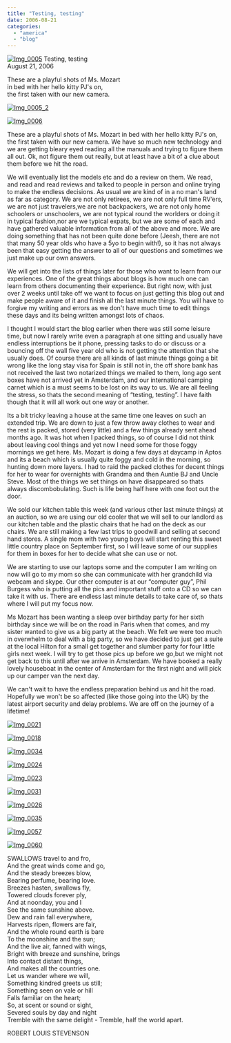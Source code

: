 ```yaml
---
title: "Testing, testing"
date: 2006-08-21
categories: 
  - "america"
  - "blog"
---
```


 [![Img_0005](http://soultravelers3new.local/images/2008/05/07/img_0005.png "Img_0005")](https://pub-ac94b3f306b24c0dba4238943c97f2e1.r2.dev/photos/uncategorized/2008/05/07/img_0005.png) Testing, testing  
August 21, 2006

These are a playful shots of Ms. Mozart  
in bed with her hello kitty PJ's on,  
the first taken with our new camera.

<!--more-->

[![Img_0005_2](http://soultravelers3new.local/images/2008/05/07/img_0005_2.png "Img_0005_2")](https://pub-ac94b3f306b24c0dba4238943c97f2e1.r2.dev/photos/uncategorized/2008/05/07/img_0005_2.png)

[![Img_0006](http://soultravelers3new.local/images/2008/05/07/img_0006.png "Img_0006")](https://pub-ac94b3f306b24c0dba4238943c97f2e1.r2.dev/photos/uncategorized/2008/05/07/img_0006.png)

These are a playful shots of Ms. Mozart in bed with her hello kitty PJ's on, the first taken with our new camera. We have so much new technology and we are getting bleary eyed reading all the manuals and trying to figure them all out. Ok, not figure them out really, but at least have a bit of a clue about them before we hit the road.  
  
We will eventually list the models etc and do a review on them. We read, and read and read reviews and talked to people in person and online trying to make the endless decisions. As usual we are kind of in a no man's land as far as category. We are not only retirees, we are not only full time RV’ers, we are not just travelers,we are not backpackers, we are not only home schoolers or unschoolers, we are not typical round the worlders or doing it in typical fashion,nor are we typical expats, but we are some of each and have gathered valuable information from all of the above and more. We are doing something that has not been quite done before (Jeesh, there are not that many 50 year olds who have a 5yo to begin with!), so it has not always been that easy getting the answer to all of our questions and sometimes we just make up our own answers.  
  
We will get into the lists of things later for those who want to learn from our experiences. One of the great things about blogs is how much one can learn from others documenting their experience. But right now, with just over 2 weeks until take off we want to focus on just getting this blog out and make people aware of it and finish all the last minute things. You will have to forgive my writing and errors as we don't have much time to edit things these days and its being written amongst lots of chaos.  
  
I thought I would start the blog earlier when there was still some leisure time, but now I rarely write even a paragraph at one sitting and usually have endless interruptions be it phone, pressing tasks to do or discuss or a bouncing off the wall five year old who is not getting the attention that she usually does. Of course there are all kinds of last minute things going a bit wrong like the long stay visa for Spain is still not in, the off shore bank has not received the last two notarized things we mailed to them, long ago sent boxes have not arrived yet in Amsterdam, and our international camping carnet which is a must seems to be lost on its way to us. We are all feeling the stress, so thats the second meaning of “testing, testing”. I have faith though that it will all work out one way or another.  
  
Its a bit tricky leaving a house at the same time one leaves on such an extended trip. We are down to just a few throw away clothes to wear and the rest is packed, stored (very little) and a few things already sent ahead months ago. It was hot when I packed things, so of course I did not think about leaving cool things and yet now I need some for those foggy mornings we get here. Ms. Mozart is doing a few days at daycamp in Aptos and its a beach which is usually quite foggy and cold in the morning, so hunting down more layers. I had to raid the packed clothes for decent things for her to wear for overnights with Grandma and then Auntie BJ and Uncle Steve. Most of the things we set things on have disappeared so thats always discombobulating. Such is life being half here with one foot out the door.

We sold our kitchen table this week (and various other last minute things) at an auction, so we are using our old cooler that we will sell to our landlord as our kitchen table and the plastic chairs that he had on the deck as our chairs. We are still making a few last trips to goodwill and selling at second hand stores. A single mom with two young boys will start renting this sweet little country place on September first, so I will leave some of our supplies for them in boxes for her to decide what she can use or not.

We are starting to use our laptops some and the computer I am writing on now will go to my mom so she can communicate with her grandchild via webcam and skype. Our other computer is at our “computer guy”, Phil Burgess who is putting all the pics and important stuff onto a CD so we can take it with us. There are endless last minute details to take care of, so thats where I will put my focus now.  
  
Ms Mozart has been wanting a sleep over birthday party for her sixth birthday since we will be on the road in Paris when that comes, and my sister wanted to give us a big party at the beach. We felt we were too much in overwhelm to deal with a big party, so we have decided to just get a suite at the local Hilton for a small get together and slumber party for four little girls next week. I will try to get those pics up before we go,but we might not get back to this until after we arrive in Amsterdam. We have booked a really lovely houseboat in the center of Amsterdam for the first night and will pick up our camper van the next day.

We can't wait to have the endless preparation behind us and hit the road. Hopefully we won't be so affected (like those going into the UK) by the latest airport security and delay problems. We are off on the journey of a lifetime!

[![Img_0021](http://soultravelers3new.local/images/2008/05/07/img_0021.png "Img_0021")](https://pub-ac94b3f306b24c0dba4238943c97f2e1.r2.dev/photos/uncategorized/2008/05/07/img_0021.png)

[![Img_0018](http://soultravelers3new.local/images/2008/05/07/img_0018.png "Img_0018")](https://pub-ac94b3f306b24c0dba4238943c97f2e1.r2.dev/photos/uncategorized/2008/05/07/img_0018.png)

[![Img_0034](http://soultravelers3new.local/images/2008/05/07/img_0034.png "Img_0034")](https://pub-ac94b3f306b24c0dba4238943c97f2e1.r2.dev/photos/uncategorized/2008/05/07/img_0034.png)

[![Img_0024](http://soultravelers3new.local/images/2008/05/07/img_0024.png "Img_0024")](https://pub-ac94b3f306b24c0dba4238943c97f2e1.r2.dev/photos/uncategorized/2008/05/07/img_0024.png)

[![Img_0023](http://soultravelers3new.local/images/2008/05/07/img_0023.png "Img_0023")](https://pub-ac94b3f306b24c0dba4238943c97f2e1.r2.dev/photos/uncategorized/2008/05/07/img_0023.png)

[![Img_0031](http://soultravelers3new.local/images/2008/05/07/img_0031.png "Img_0031")](https://pub-ac94b3f306b24c0dba4238943c97f2e1.r2.dev/photos/uncategorized/2008/05/07/img_0031.png)

[![Img_0026](http://soultravelers3new.local/images/2008/05/07/img_0026.png "Img_0026")](https://pub-ac94b3f306b24c0dba4238943c97f2e1.r2.dev/photos/uncategorized/2008/05/07/img_0026.png)

[![Img_0035](http://soultravelers3new.local/images/2008/05/07/img_0035.png "Img_0035")](https://pub-ac94b3f306b24c0dba4238943c97f2e1.r2.dev/photos/uncategorized/2008/05/07/img_0035.png)

[![Img_0057](http://soultravelers3new.local/images/2008/05/07/img_0057.png "Img_0057")](https://pub-ac94b3f306b24c0dba4238943c97f2e1.r2.dev/photos/uncategorized/2008/05/07/img_0057.png)

[![Img_0060](http://soultravelers3new.local/images/2008/05/07/img_0060.png "Img_0060")](https://pub-ac94b3f306b24c0dba4238943c97f2e1.r2.dev/photos/uncategorized/2008/05/07/img_0060.png)

SWALLOWS travel to and fro,  
And the great winds come and go,  
And the steady breezes blow,  
Bearing perfume, bearing love.  
Breezes hasten, swallows fly,  
Towered clouds forever ply,  
And at noonday, you and I  
See the same sunshine above.  
Dew and rain fall everywhere,  
Harvests ripen, flowers are fair,  
And the whole round earth is bare  
To the moonshine and the sun;  
And the live air, fanned with wings,  
Bright with breeze and sunshine, brings  
Into contact distant things,  
And makes all the countries one.  
Let us wander where we will,  
Something kindred greets us still;  
Something seen on vale or hill  
Falls familiar on the heart;  
So, at scent or sound or sight,  
Severed souls by day and night  
Tremble with the same delight - 
Tremble, half the world apart.  
  
ROBERT LOUIS STEVENSON
